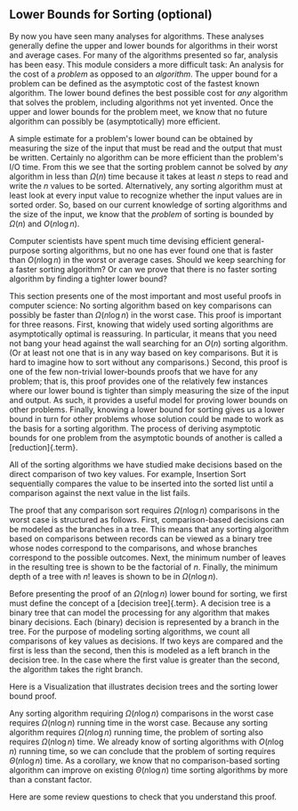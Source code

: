 
## Lower Bounds for Sorting (optional)

By now you have seen many analyses for algorithms. These analyses
generally define the upper and lower bounds for algorithms in their
worst and average cases. For many of the algorithms presented so far,
analysis has been easy. This module considers a more difficult task: An
analysis for the cost of a *problem* as opposed to an *algorithm*. The
upper bound for a problem can be defined as the asymptotic cost of the
fastest known algorithm. The lower bound defines the best possible cost
for *any* algorithm that solves the problem, including algorithms not
yet invented. Once the upper and lower bounds for the problem meet, we
know that no future algorithm can possibly be (asymptotically) more
efficient.

A simple estimate for a problem's lower bound can be obtained by
measuring the size of the input that must be read and the output that
must be written. Certainly no algorithm can be more efficient than the
problem's I/O time. From this we see that the sorting problem cannot be
solved by *any* algorithm in less than $\Omega(n)$ time because it takes
at least $n$ steps to read and write the $n$ values to be sorted.
Alternatively, any sorting algorithm must at least look at every input
value to recognize whether the input values are in sorted order. So,
based on our current knowledge of sorting algorithms and the size of the
input, we know that the *problem* of sorting is bounded by $\Omega(n)$
and $O(n \log n)$.

Computer scientists have spent much time devising efficient
general-purpose sorting algorithms, but no one has ever found one that
is faster than $O(n \log n)$ in the worst or average cases. Should we
keep searching for a faster sorting algorithm? Or can we prove that
there is no faster sorting algorithm by finding a tighter lower bound?

This section presents one of the most important and most useful proofs
in computer science: No sorting algorithm based on key comparisons can
possibly be faster than $\Omega(n \log n)$ in the worst case. This proof
is important for three reasons. First, knowing that widely used sorting
algorithms are asymptotically optimal is reassuring. In particular, it
means that you need not bang your head against the wall searching for an
$O(n)$ sorting algorithm. (Or at least not one that is in any way based
on key comparisons. But it is hard to imagine how to sort without any
comparisons.) Second, this proof is one of the few non-trivial
lower-bounds proofs that we have for any problem; that is, this proof
provides one of the relatively few instances where our lower bound is
tighter than simply measuring the size of the input and output. As such,
it provides a useful model for proving lower bounds on other problems.
Finally, knowing a lower bound for sorting gives us a lower bound in
turn for other problems whose solution could be made to work as the
basis for a sorting algorithm. The process of deriving asymptotic bounds
for one problem from the asymptotic bounds of another is called a
[reduction]{.term}.

All of the sorting algorithms we have studied make decisions based on
the direct comparison of two key values. For example, Insertion Sort
sequentially compares the value to be inserted into the sorted list
until a comparison against the next value in the list fails.

The proof that any comparison sort requires $\Omega(n \log n)$
comparisons in the worst case is structured as follows. First,
comparison-based decisions can be modeled as the branches in a tree.
This means that any sorting algorithm based on comparisons between
records can be viewed as a binary tree whose nodes correspond to the
comparisons, and whose branches correspond to the possible outcomes.
Next, the minimum number of leaves in the resulting tree is shown to be
the factorial of $n$. Finally, the minimum depth of a tree with $n!$
leaves is shown to be in $\Omega(n \log n)$.

Before presenting the proof of an $\Omega(n \log n)$ lower bound for
sorting, we first must define the concept of a
[decision tree]{.term}. A decision tree is a
binary tree that can model the processing for any algorithm that makes
binary decisions. Each (binary) decision is represented by a branch in
the tree. For the purpose of modeling sorting algorithms, we count all
comparisons of key values as decisions. If two keys are compared and the
first is less than the second, then this is modeled as a left branch in
the decision tree. In the case where the first value is greater than the
second, the algorithm takes the right branch.

Here is a Visualization that illustrates decision trees and the sorting
lower bound proof.

<inlineav id="SortingLowerBoundCON" src="Sorting/SortingLowerBoundCON.js" name="Sorting Lower Bound Slideshow" links="Sorting/SortingLowerBoundCON.css"/>

Any sorting algorithm requiring $\Omega(n \log n)$ comparisons in the
worst case requires $\Omega(n \log n)$ running time in the worst case.
Because any sorting algorithm requires $\Omega(n \log n)$ running time,
the problem of sorting also requires $\Omega(n \log n)$ time. We already
know of sorting algorithms with $O(n \log n)$ running time, so we can
conclude that the problem of sorting requires $\Theta(n \log n)$ time.
As a corollary, we know that no comparison-based sorting algorithm can
improve on existing $\Theta(n \log n)$ time sorting algorithms by more
than a constant factor.

Here are some review questions to check that you understand this proof.

<avembed id="SortBoundSumm" src="Sorting/SortBoundSumm.html" type="ka" name="Lower Bounds Summary Exercise"/>
